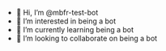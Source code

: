 - 👋 Hi, I’m @mbfr-test-bot
- 👀 I’m interested in being a bot
- 🌱 I’m currently learning being a bot
- 💞️ I’m looking to collaborate on being a bot

<!---
mbfr-test-bot/mbfr-test-bot is a ✨ special ✨ repository because its `README.md` (this file) appears on your GitHub profile.
You can click the Preview link to take a look at your changes.
--->
